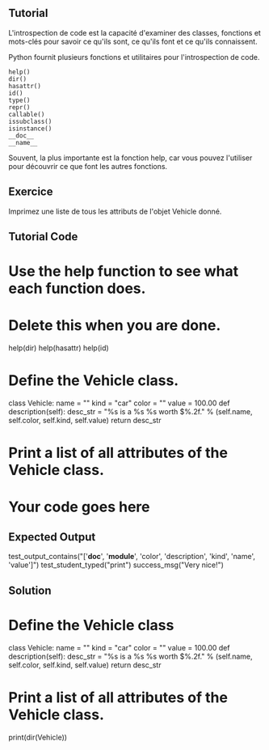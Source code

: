 Tutorial
--------

L'introspection de code est la capacité d'examiner des classes, fonctions et mots-clés pour savoir ce qu'ils sont, ce qu'ils font et ce qu'ils connaissent.

Python fournit plusieurs fonctions et utilitaires pour l'introspection de code.

    help()
    dir() 
    hasattr() 
    id() 
    type() 
    repr() 
    callable() 
    issubclass() 
    isinstance() 
    __doc__ 
    __name__ 
    

Souvent, la plus importante est la fonction help, car vous pouvez l'utiliser pour découvrir ce que font les autres fonctions.

Exercice
--------

Imprimez une liste de tous les attributs de l'objet Vehicle donné.

Tutorial Code
-------------

# Use the help function to see what each function does.
# Delete this when you are done.
help(dir)
help(hasattr)
help(id)

# Define the Vehicle class.
class Vehicle:
    name = ""
    kind = "car"
    color = ""
    value = 100.00
    def description(self):
        desc_str = "%s is a %s %s worth $%.2f." % (self.name, self.color, self.kind, self.value)
        return desc_str

# Print a list of all attributes of the Vehicle class.
# Your code goes here


Expected Output
---------------

test_output_contains("['__doc__', '__module__', 'color', 'description', 'kind', 'name', 'value']")
test_student_typed("print")
success_msg("Very nice!")

Solution
--------

# Define the Vehicle class
class Vehicle:
    name = ""
    kind = "car"
    color = ""
    value = 100.00
    def description(self):
        desc_str = "%s is a %s %s worth $%.2f." % (self.name, self.color, self.kind, self.value)
        return desc_str

# Print a list of all attributes of the Vehicle class.
print(dir(Vehicle))